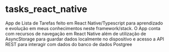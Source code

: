 # tasks_react_native
App de Lista de Tarefas feito em React Native/Typescript para aprendizado e evolução em meus conhecimentos neste framework/stack. O App conta com recursos de navegação em React Native além de utilização de AsyncStorage para guardar dados localmente no dispositivo e acesso a API REST para interagir com dados do banco de dados Postgree
